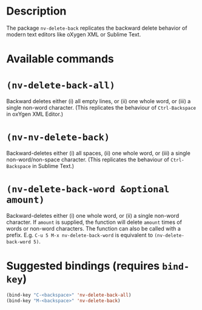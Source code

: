 # Description

The package `nv-delete-back` replicates the backward delete behavior of modern text editors like oXygen XML or Sublime Text.

# Available commands

# `(nv-delete-back-all)`
Backward deletes either (i) all empty lines, or (ii) one whole word, or (iii) a single non-word character. (This replicates the behaviour of `Ctrl-Backspace` in oxYgen XML Editor.)

# `(nv-nv-delete-back)`
Backward-deletes either (i) all spaces, (ii) one whole word, or (iii) a single non-word/non-space character. (This replicates the behaviour of `Ctrl-Backspace` in Sublime Text.)

# `(nv-delete-back-word &optional amount)`
Backward-deletes either (i) one whole word, or (ii) a single non-word character. If `amount` is supplied, the function will delete `amount` times of words or non-word characters. The function can also be called with a prefix. E.g. `C-u 5 M-x nv-delete-back-word` is equivalent to `(nv-delete-back-word 5)`.

# Suggested bindings (requires `bind-key`)

```lisp
(bind-key "C-<backspace>" 'nv-delete-back-all)
(bind-key "M-<backspace>" 'nv-delete-back)
```